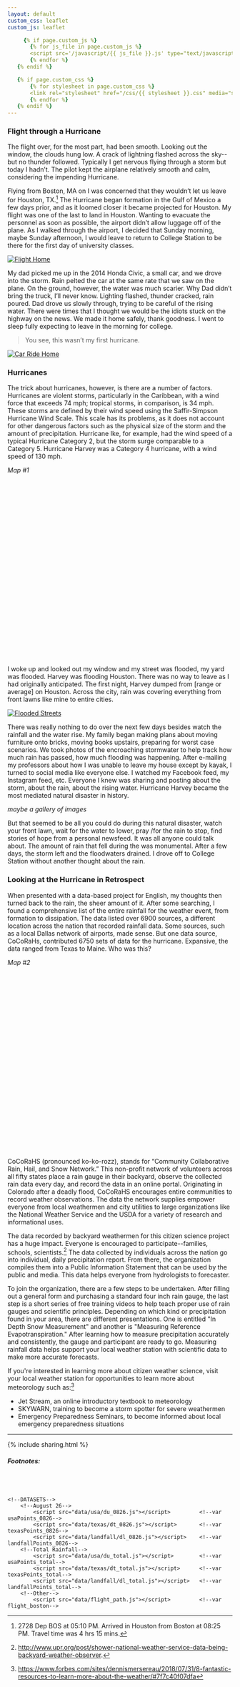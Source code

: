 ```yaml
---
layout: default
custom_css: leaflet
custom_js: leaflet

     {% if page.custom_js %}
       {% for js_file in page.custom_js %}
       <script src='/javascript/{{ js_file }}.js' type="text/javascript"></script>
       {% endfor %}
   {% endif %}

   {% if page.custom_css %}
       {% for stylesheet in page.custom_css %}
       <link rel="stylesheet" href="/css/{{ stylesheet }}.css" media="screen" type="text/css">
       {% endfor %}
   {% endif %}
---
```


### Flight through a Hurricane

The flight over, for the most part, had been smooth. Looking out the window, the clouds hung low. A crack of lightning flashed across the sky--but no thunder followed. Typically I get nervous flying through a storm but today I hadn’t. The pilot kept the airplane relatively smooth and calm, considering the impending Hurricane.

Flying from Boston, MA on I was concerned that they wouldn’t let us leave for Houston, TX.[^1] The Hurricane began formation in the Gulf of Mexico a few days prior, and as it loomed closer it became projected for Houston. My flight was one of the last to land in Houston. Wanting to evacuate the personnel as soon as possible, the airport didn’t allow luggage off of the plane. As I walked through the airport, I decided that Sunday morning, maybe Sunday afternoon, I would leave to return to College Station to be there for the first day of university classes.  

[![Flight Home](http://img.youtube.com/vi/XcU3w8aY-xk/0.jpg)](https://youtu.be/XcU3w8aY-xk)

My dad picked me up in the 2014 Honda Civic, a small car, and we drove into the storm. Rain pelted the car at the same rate that we saw on the plane. On the ground, however, the water was much scarier. Why Dad didn’t bring the truck, I’ll never know. Lighting flashed, thunder cracked, rain poured. Dad drove us slowly through, trying to be careful of the rising water. There were times that I thought we would be the idiots stuck on the highway on the news. We made it home safely, thank goodness. I went to sleep fully expecting to leave in the morning for college.

> You see, this wasn’t my first hurricane.

[![Car Ride Home](https://img.youtube.com/vi/sEUkP2Z39hE/0.jpg)](https://www.youtube.com/watch?v=sEUkP2Z39hE)

### Hurricanes

The trick about hurricanes, however, is there are a number of factors. Hurricanes are violent storms, particularly in the Caribbean, with a wind force that exceeds 74 mph; tropical storms, in comparison, is 34 mph. These storms are defined by their wind speed using the Saffir-Simpson Hurricane Wind Scale. This scale has its problems, as it does not account for other dangerous factors such as the physical size of the storm and the amount of precipitation. Hurricane Ike, for example, had the wind speed of a typical Hurricane Category 2, but the storm surge comparable to a Category 5. Hurricane Harvey was a Category 4 hurricane, with a wind speed of 130 mph.

*Map #1*
<div id="map1" class="map leaflet-container" style="width: 700px; height: 400px; position: relative;"></div>
<script src="https://cdn.jsdelivr.net/gh/aclloyd97/LeafletHeatMap/index.html"></script>

I woke up and looked out my window and my street was flooded, my yard was flooded. Harvey was flooding Houston. There was no way to leave as I had originally anticipated. The first night, Harvey dumped from [range or average] on Houston. Across the city, rain was covering everything from front lawns like mine to entire cities.

[![Flooded Streets](https://raw.githubusercontent.com/aclloyd97/LeafletHeatMap/master/images/IMG-20170827-WA0028.jpg)](https://youtu.be/i_ZaAlJTPFg)

There was really nothing to do over the next few days besides watch the rainfall and the water rise. My family began making plans about moving furniture onto bricks, moving books upstairs, preparing for worst case scenarios. We took photos of the encroaching stormwater to help track how much rain has passed, how much flooding was happening. After e-mailing my professors about how I was unable to leave my house except by kayak, I turned to social media like everyone else. I watched my Facebook feed, my Instagram feed, etc. Everyone I knew was sharing and posting about the storm, about the rain, about the rising water. Hurricane Harvey became the most mediated natural disaster in history.

*maybe a gallery of images*

But that seemed to be all you could do during this natural disaster, watch your front lawn, wait for the water to lower, pray /for the rain to stop, find stories of hope from a personal newsfeed. It was all anyone could talk about. The amount of rain that fell during the was monumental. After a few days, the storm left and the floodwaters drained. I drove off to College Station without another thought about the rain.

### Looking at the Hurricane in Retrospect

When presented with a data-based project for English, my thoughts then turned back to the rain, the sheer amount of it. After some searching, I found a comprehensive list of the entire rainfall for the weather event, from formation to dissipation. The data listed over 6900 sources, a different location across the nation that recorded rainfall data. Some sources, such as a local Dallas network of airports, made sense. But one data source, CoCoRaHs, contributed 6750 sets of data for the hurricane. Expansive, the data ranged from Texas to Maine. Who was this?

*Map #2*
<div id="map2" class="map leaflet-container" style="width: 700px; height: 400px; position: relative;"></div>
<script src="https://cdn.jsdelivr.net/gh/aclloyd97/LeafletHeatMap/index.html"></script>

CoCoRaHS (pronounced ko-ko-rozz), stands for “Community Collaborative Rain, Hail, and Snow Network.” This non-profit network of volunteers across all fifty states place a rain gauge in their backyard, observe the collected rain data every day, and record the data in an online portal. Originating in Colorado after a deadly flood, CoCoRaHS encourages entire communities to record weather observations. The data the network supplies empower everyone from local weathermen and city utilities to large organizations like the National Weather Service and the USDA for a variety of research and informational uses.

The data recorded by backyard weathermen for this citizen science project has a huge impact. Everyone is encouraged to participate--families, schools, scientists.[^2] The data collected by individuals across the nation go into individual, daily precipitation report. From there, the organization compiles them into a Public Information Statement that can be used by the public and media. This data helps everyone from hydrologists to forecaster.

To join the organization, there are a few steps to be undertaken. After filling out a general form and purchasing a standard four inch rain gauge, the last step is a short series of free training videos to help teach proper use of rain gauges and scientific principles. Depending on which kind or precipitation found in your area, there are different presentations. One is entitled "In Depth Snow Measurement" and another is "Measuring Reference Evapotranspiration." After learning how to measure precipitation accurately and consistently, the gauge and participant are ready to go. Measuring rainfall data helps support your local weather station with scientific data to make more accurate forecasts.

If you're interested in learning more about citizen weather science, visit your local weather station for opportunities to learn more about meteorology such as:[^3]
  * Jet Stream, an online introductory textbook to meteorology
  * SKYWARN, training to become a storm spotter for severe weathermen
  * Emergency Preparedness Seminars, to become informed about local emergency preparedness situations




<hr>
{% include sharing.html %}

##### Footnotes:

[^1]: 2728 Dep BOS at 05:10 PM. Arrived in Houston from Boston at 08:25 PM. Travel time was 4 hrs 15 mins.

[^2]: http://www.upr.org/post/shower-national-weather-service-data-being-backyard-weather-observer.

[^3]: https://www.forbes.com/sites/dennismersereau/2018/07/31/8-fantastic-resources-to-learn-more-about-the-weather/#7f7c40f07dfa

<body>

<div id="map1" class="map"></div>

<br>

<div id="map2" class="map"></div> <!--map 2 locations-->

<br>

<!---SCRIPTS-->
<script src="https://cdnjs.cloudflare.com/ajax/libs/leaflet/1.3.4/leaflet.js"></script>
<script src="https://cdn.jsdelivr.net/gh/mourner/simpleheat/simpleheat.min.js"></script>
<script src="https://cdn.jsdelivr.net/gh/Harvinator/Leaflet.heat@patch-1/src/HeatLayer.min.js"></script>

    <!--DATASETS-->
        <!--August 26-->
            <script src="data/usa/du_0826.js"></script>         <!--var usaPoints_0826-->
            <script src="data/texas/dt_0826.js"></script>       <!--var texasPoints_0826-->
            <script src="data/landfall/dl_0826.js"></script>    <!--var landfallPoints_0826-->
        <!--Total Rainfall-->
            <script src="data/usa/du_total.js"></script>        <!--var usaPoints_total-->
            <script src="data/texas/dt_total.js"></script>      <!--var texasPoints_total-->
            <script src="data/landfall/dl_total.js"></script>   <!--var landfallPoints_total-->
        <!--Other-->
            <script src="data/flight_path.js"></script>         <!--var flight_boston-->

<!--MAPS-->
<script> //Map 1 = August 26 and Flight
    var map1 = L.map('map1', {center: [37, -97], zoom: 4}); // [Lat, Lng], Magn
        // Texas Center: [31.5, -100], 6
        // USA   Center: [37, -97], 4

    var controls = L.control.layers().addTo(map1);

    var tiles1 = L.tileLayer('http://{s}.basemaps.cartocdn.com/light_all/{z}/{x}/{y}.png', {
        attribution: '&copy; <a href="http://osm.org/copyright">OpenStreetMap</a> contributors, &copy; <a href= "https://cato.com/attributions">CARTO</a>'
    }).addTo(map1);
        //https://tile.thunderforest.com/landscape/{z}/{x}/{y}.png?apikey=<insert-your-apikey-here>

    var hurricaneIcon = L.icon({
          iconUrl: 'hurricane-icon.png',

          iconSize:     [50, 48], // size of the icon
          //shadowSize:   [50, 64], // size of the shadow
          iconAnchor:   [25, 25], // point of the icon which will correspond to marker's location
          shadowAnchor: [4, 62],  // the same for the shadow
          popupAnchor:  [0, 0] // point from which the popup should open relative to the iconAnchor
          });

    var airplaneIcon = L.icon({
          iconUrl: 'airplane.png',

          iconSize:     [50, 50], // size of the icon
          //shadowSize:   [50, 64], // size of the shadow
          iconAnchor:   [50, 50], // point of the icon which will correspond to marker's location
          shadowAnchor: [4, 62],  // the same for the shadow
          popupAnchor:  [0, 0] // point from which the popup should open relative to the iconAnchor
          });


    // Copy and paste this line, changing the variable name (totalHeatLayer) and the input to the heatLayer
    // function (addressPoints) to add additional heat layers (keep track of the variable name, you'll need
    // it to add map controls)

    var usaHeat = L.heatLayer(usaPoints_0826, {
          max: 1.0,
          gradient: {
              0.1: "white",
              0.2: "lightsteelblue",
              0.3: "lightblue",
              0.4: "powderblue",
              0.5: "skyblue",
              0.6: "cornflowerblue",
              0.7: "dodgerblue",
              0.8: "blue" ,
              0.9: "mediumblue",
              1.0: "navy"}
              //https://www.w3schools.com/colors/colors_groups.asp
          }).addTo(map1);

    var landfall = L.polyline(landfallPoints_0826, {color: "red"}).addTo(map1); //Tool Tip
      //marker.bindTooltip("my tooltip text").openTooltip();
      L.marker ([29.1, -97.5], {icon:hurricaneIcon}).bindPopup("Hurricane Harvey<br>August 26</br>").addTo(map1)

    var flight_boston = L.polyline(flightPoints, {color: "green"}).bindPopup("Flight 2728's path<br>from Boston to Houston</br>").addTo(map1);
      //flightPoints.forEach(function(point){new L.marker([point[0],point[1]]).bindPopup(point[3]).addTo(map1);})
      L.marker ([36.16, -86.78], {icon:airplaneIcon}).bindPopup("Flight Path<br>August 26</br>").addTo(map1)   //"Nashville, Tennessee"

    controls.addOverlay(usaHeat,"Heat Layer");
    controls.addOverlay(landfall, "Hurricane Harvey path");
    controls.addOverlay(flight_boston, "Fligt 2728");

</script>
<script> //Map 2 = Hurricane Totals and Sources as a Layer
  var map2 = L.map('map2', { center: [31.5, -100], zoom: 6}); // [Lat, Lng], Magn
      // Texas Center: [31.5, -100], 6
      // USA   Center: [37, -97], 4

  var controls = L.control.layers().addTo(map2);

  var tiles = L.tileLayer('http://{s}.basemaps.cartocdn.com/light_all/{z}/{x}/{y}.png', {
      attribution: '&copy; <a href="http://osm.org/copyright">OpenStreetMap</a> contributors, &copy; <a href= "https://cato.com/attributions">CARTO</a>'
  }).addTo(map2);

  var hurricaneIcon = L.icon({
        iconUrl: 'hurricane-icon.png',

        iconSize:     [50, 48], // size of the icon
        //shadowSize:   [50, 64], // size of the shadow
        iconAnchor:   [25, 25], // point of the icon which will correspond to marker's location
        shadowAnchor: [4, 62],  // the same for the shadow
        popupAnchor:  [0, 0] // point from which the popup should open relative to the iconAnchor
        });

  // Copy and paste this line, changing the variable name (totalHeatLayer) and the input to the heatLayer
  // function (addressPoints) to add additional heat layers (keep track of the variable name, you'll need
  // it to add map controls)

/*  var dataSources = L.marker({
    addressPoints2.forEach(function(point){
        new L.marker([point[0],point[1]]).bindPopup(Source).addTo(map1);
        })
  addressPoints2.forEach(function(point){
            //new L.marker([point[0],point[1]]).bindPopup(point[0]+", "+point[1]).addTo(map1);
*/
  var texasHeat = L.heatLayer(usaPoints_total, {
        max: 1.0,
        gradient: {
            0.1: "white",
            0.2: "lightsteelblue",
            0.3: "lightblue",
            0.4: "powderblue",
            0.5: "skyblue",
            0.6: "cornflowerblue",
            0.7: "dodgerblue",
            0.8: "blue" ,
            0.9: "mediumblue",
            1.0: "navy"}
            //https://www.w3schools.com/colors/colors_groups.asp
        }).addTo(map2);

  var landfall = L.polyline(landfallPoints_total, {color: "red"}).bindTooltip("Hurricane Harvey's<br>storm path</br>").addTo(map2); //Tool Tip

  controls.addOverlay(heat,"Heat Layer");
  controls.addOverlay(landfall, "Hurricane Harvey path");

  //addressPoints2.forEach(function(point){
            //new L.marker([point[0],point[1]]).bindPopup(point[0]+", "+point[1]).addTo(map1);
          //})
</script>
<!--<script> //Play my Video
var ppbutton = document.getElementById("vidbutton");
ppbutton.addEventListener("click", playPause);

myVideo = document.getElementById("flight_vid");
function playPause() {
    if (myVideo.paused) {
        myVideo.play();
        ppbutton.innerHTML = "Pause";
        }
    else  {
        myVideo.pause();
        ppbutton.innerHTML = "Play";

</script>-->
</body>
